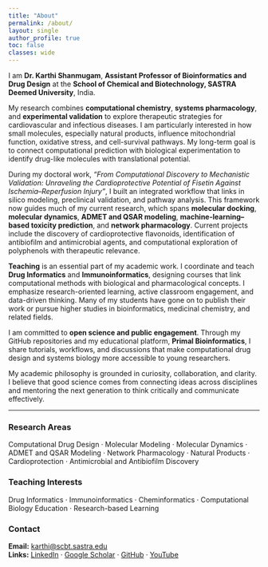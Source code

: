 ```yaml
---
title: "About"
permalink: /about/
layout: single
author_profile: true
toc: false
classes: wide
---
```


I am **Dr. Karthi Shanmugam**, **Assistant Professor of Bioinformatics and Drug Design** at the **School of Chemical and Biotechnology, SASTRA Deemed University**, India.

My research combines **computational chemistry**, **systems pharmacology**, and **experimental validation** to explore therapeutic strategies for cardiovascular and infectious diseases. I am particularly interested in how small molecules, especially natural products, influence mitochondrial function, oxidative stress, and cell-survival pathways. My long-term goal is to connect computational prediction with biological experimentation to identify drug-like molecules with translational potential.

During my doctoral work, *“From Computational Discovery to Mechanistic Validation: Unraveling the Cardioprotective Potential of Fisetin Against Ischemia–Reperfusion Injury”*, I built an integrated workflow that links in silico modeling, preclinical validation, and pathway analysis. This framework now guides much of my current research, which spans **molecular docking**, **molecular dynamics**, **ADMET and QSAR modeling**, **machine-learning–based toxicity prediction**, and **network pharmacology**. Current projects include the discovery of cardioprotective flavonoids, identification of antibiofilm and antimicrobial agents, and computational exploration of polyphenols with therapeutic relevance.

**Teaching** is an essential part of my academic work. I coordinate and teach **Drug Informatics** and **Immunoinformatics**, designing courses that link computational methods with biological and pharmacological concepts. I emphasize research-oriented learning, active classroom engagement, and data-driven thinking. Many of my students have gone on to publish their work or pursue higher studies in bioinformatics, medicinal chemistry, and related fields.

I am committed to **open science and public engagement**. Through my GitHub repositories and my educational platform, **Primal Bioinformatics**, I share tutorials, workflows, and discussions that make computational drug design and systems biology more accessible to young researchers.

My academic philosophy is grounded in curiosity, collaboration, and clarity. I believe that good science comes from connecting ideas across disciplines and mentoring the next generation to think critically and communicate effectively.

---

### Research Areas
Computational Drug Design · Molecular Modeling · Molecular Dynamics · ADMET and QSAR Modeling · Network Pharmacology · Natural Products · Cardioprotection · Antimicrobial and Antibiofilm Discovery

### Teaching Interests
Drug Informatics · Immunoinformatics · Cheminformatics · Computational Biology Education · Research-based Learning

### Contact
**Email:** karthi@scbt.sastra.edu  
**Links:** [LinkedIn](https://www.linkedin.com/in/kshanmugam-phd/) · [Google Scholar](https://scholar.google.com/citations?user=EnEq7LkAAAAJ&hl=en) · [GitHub](https://github.com/primalbioinformatics) · [YouTube](https://www.youtube.com/@PrimalBioinformatics)

